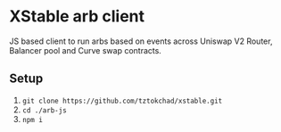 # XStable arb client

JS based client to run arbs based on events across Uniswap V2 Router, Balancer pool and Curve swap contracts.

## Setup

1. `git clone https://github.com/tztokchad/xstable.git`
2. `cd ./arb-js`
3. `npm i`
